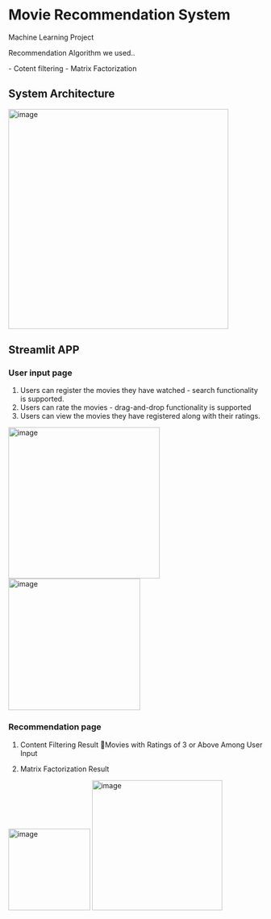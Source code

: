 # Movie Recommendation System
Machine Learning Project
<p>
Recommendation Algorithm we used..
</p>
- Cotent filtering
- Matrix Factorization 

## System Architecture
<img width="436" alt="image" src="https://github.com/wootaegyeoung/Machine_Learning_Movie_Recommended/assets/133792082/dc3a77b9-5a4e-41a7-a9e6-0313f688552e">

## Streamlit APP

### User input page

1. Users can register the movies they have watched - search functionality is supported.
2. Users can rate the movies - drag-and-drop functionality is supported
3. Users can view the movies they have registered along with their ratings.
<img width="300" alt="image" src="https://github.com/wootaegyeoung/Machine_Learning_Movie_Recommended/assets/133792082/6f7e3ec5-6532-4d1b-8149-0317fd9d4aa7">
<img width="261" alt="image" src="https://github.com/wootaegyeoung/Machine_Learning_Movie_Recommended/assets/133792082/82719bfb-34a7-4ebc-9224-fa99758c2a88">


### Recommendation page

1. Content Filtering Result Movies with Ratings of 3 or Above Among User Input

2. Matrix Factorization Result

<img width="162" alt="image" src="https://github.com/wootaegyeoung/Machine_Learning_Movie_Recommended/assets/133792082/c2733026-3417-4078-82ae-0385879b12fe">
<img width="258" alt="image" src="https://github.com/wootaegyeoung/Machine_Learning_Movie_Recommended/assets/133792082/c8966de6-e78a-40ff-a8cb-310a84240803">








